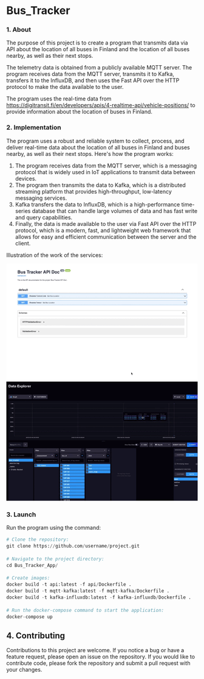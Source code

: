 # Bus_Tracker  
  
### 1. About  
The purpose of this project is to create a program that transmits data via API about the location of all buses in Finland and the location of all buses nearby, as well as their next stops.   
  
The telemetry data is obtained from a publicly available MQTT server. The program receives data from the MQTT server, transmits it to Kafka, transfers it to the InfluxDB, and then uses the Fast API over the HTTP protocol to make the data available to the user.  

The program uses the real-time data from https://digitransit.fi/en/developers/apis/4-realtime-api/vehicle-positions/ to provide information about the location of buses in Finland.  
  
### 2. Implementation  
The program uses a robust and reliable system to collect, process, and deliver real-time data about the location of all buses in Finland and buses nearby, as well as their next stops. Here's how the program works:    
  
1. The program receives data from the MQTT server, which is a messaging protocol that is widely used in IoT applications to transmit data between devices.  
2. The program then transmits the data to Kafka, which is a distributed streaming platform that provides high-throughput, low-latency messaging services.  
3. Kafka transfers the data to InfluxDB, which is a high-performance time-series database that can handle large volumes of data and has fast write and query capabilities.  
4. Finally, the data is made available to the user via Fast API over the HTTP protocol, which is a modern, fast, and lightweight web framework that allows for easy and efficient communication between the server and the client.  
  
Illustration of the work of the services:  
    
![Demonstration of the program:](assets/demonstration1.gif)
![Demonstration of the program:](assets/demonstration3.gif)
  
### 3. Launch  
  
Run the program using the command:  

  
```python
# Clone the repository:
git clone https://github.com/username/project.git

# Navigate to the project directory:
cd Bus_Tracker_App/

# Create images:
docker build -t api:latest -f api/Dockerfile .
docker build -t mqtt-kafka:latest -f mqtt-kafka/Dockerfile .
docker build -t kafka-influxdb:latest -f kafka-influxdb/Dockerfile .

# Run the docker-compose command to start the application:
docker-compose up
```
  
## 4. Contributing  
  
Contributions to this project are welcome. If you notice a bug or have a feature request, please open an issue on the repository. If you would like to contribute code, please fork the repository and submit a pull request with your changes.  
